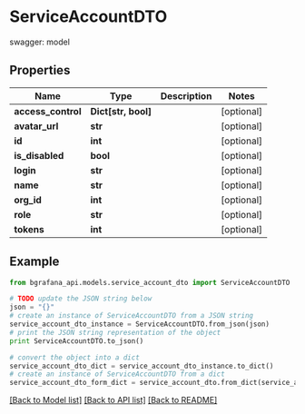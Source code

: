 # ServiceAccountDTO

swagger: model

## Properties
Name | Type | Description | Notes
------------ | ------------- | ------------- | -------------
**access_control** | **Dict[str, bool]** |  | [optional] 
**avatar_url** | **str** |  | [optional] 
**id** | **int** |  | [optional] 
**is_disabled** | **bool** |  | [optional] 
**login** | **str** |  | [optional] 
**name** | **str** |  | [optional] 
**org_id** | **int** |  | [optional] 
**role** | **str** |  | [optional] 
**tokens** | **int** |  | [optional] 

## Example

```python
from bgrafana_api.models.service_account_dto import ServiceAccountDTO

# TODO update the JSON string below
json = "{}"
# create an instance of ServiceAccountDTO from a JSON string
service_account_dto_instance = ServiceAccountDTO.from_json(json)
# print the JSON string representation of the object
print ServiceAccountDTO.to_json()

# convert the object into a dict
service_account_dto_dict = service_account_dto_instance.to_dict()
# create an instance of ServiceAccountDTO from a dict
service_account_dto_form_dict = service_account_dto.from_dict(service_account_dto_dict)
```
[[Back to Model list]](../README.md#documentation-for-models) [[Back to API list]](../README.md#documentation-for-api-endpoints) [[Back to README]](../README.md)



